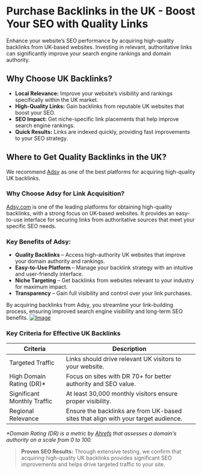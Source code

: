 # Purchase Backlinks in the UK - Boost Your SEO with Quality Links

Enhance your website’s SEO performance by acquiring high-quality backlinks from UK-based websites. Investing in relevant, authoritative links can significantly improve your search engine rankings and domain authority.

## Why Choose UK Backlinks?

- **Local Relevance:** Improve your website’s visibility and rankings specifically within the UK market.
- **High-Quality Links:** Gain backlinks from reputable UK websites that boost your SEO.
- **SEO Impact:** Get niche-specific link placements that help improve search engine rankings.
- **Quick Results:** Links are indexed quickly, providing fast improvements to your SEO strategy.

## Where to Get Quality Backlinks in the UK?

We recommend [Adsy](https://ref.adsy.com/?ref=referral&ref_type=direct&ref_id=jcckfooeo3etdkvh&ref_item=3) as one of the best platforms for acquiring high-quality UK backlinks.

### Why Choose Adsy for Link Acquisition?

[Adsy.com](https://ref.adsy.com/?ref=referral&ref_type=direct&ref_id=jcckfooeo3etdkvh&ref_item=3) is one of the leading platforms for obtaining high-quality backlinks, with a strong focus on UK-based websites. It provides an easy-to-use interface for securing links from authoritative sources that meet your specific SEO needs.

### Key Benefits of Adsy:

- **Quality Backlinks** – Access high-authority UK websites that improve your domain authority and rankings.
- **Easy-to-Use Platform** – Manage your backlink strategy with an intuitive and user-friendly interface.
- **Niche Targeting** – Get backlinks from websites relevant to your industry for maximum impact.
- **Transparency** – Gain full visibility and control over your link purchases.

By acquiring backlinks from Adsy, you streamline your link-building process, ensuring improved search engine visibility and long-term SEO benefits.
<a href="https://github.com/user-attachments/assets/9f92f2e0-245b-4159-902d-bdb5abc42835">
    <img src="https://github.com/user-attachments/assets/9f92f2e0-245b-4159-902d-bdb5abc42835" alt="Image">
</a>

### Key Criteria for Effective UK Backlinks

<table>
    <thead>
        <tr>
            <th>Criteria</th>
            <th>Description</th>
        </tr>
    </thead>
    <tbody>
        <tr>
            <td>Targeted Traffic</td>
            <td>Links should drive relevant UK visitors to your website.</td>
        </tr>
        <tr>
            <td>High Domain Rating (DR)*</td>
            <td>Focus on sites with DR 70+ for better authority and SEO value.</td>
        </tr>
        <tr>
            <td>Significant Monthly Traffic</td>
            <td>At least 30,000 monthly visitors ensure proper visibility.</td>
        </tr>
        <tr>
            <td>Regional Relevance</td>
            <td>Ensure the backlinks are from UK-based sites that align with your target audience.</td>
        </tr>
    </tbody>
</table>

<p></p><em>*Domain Rating (DR) is a metric by <a href="https://ahrefs.com" target="_blank">Ahrefs</a> that assesses a domain's authority on a scale from 0 to 100.</em></p>

> **Proven SEO Results:** Through extensive testing, we confirm that acquiring high-quality UK backlinks provides significant SEO improvements and helps drive targeted traffic to your site.
